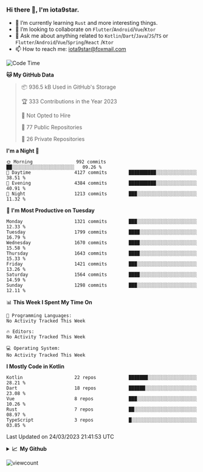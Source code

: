 ### Hi there 👋, I'm iota9star.

- 🌱 I’m currently learning `Rust` and more interesting things.
- 👯 I’m looking to collaborate on `Flutter`/`Android`/`Vue`/`Ktor`
- 💬 Ask me about anything related to `Kotlin`/`Dart`/`Java`/`JS`/`TS` or `Flutter`/`Android`/`Vue`/`Spring`/`React`
  /`Ktor`
- 📫 How to reach me: [iota9star@foxmail.com](iota9star@foxmail.com)



<!--START_SECTION:waka-->
![Code Time](http://img.shields.io/badge/Code%20Time-3%2C090%20hrs%2054%20mins-blue)

**🐱 My GitHub Data** 

> 📦 936.5 kB Used in GitHub's Storage 
 > 
> 🏆 333 Contributions in the Year 2023
 > 
> 🚫 Not Opted to Hire
 > 
> 📜 77 Public Repositories 
 > 
> 🔑 26 Private Repositories 
 > 
**I'm a Night 🦉** 

```text
🌞 Morning                992 commits         ██░░░░░░░░░░░░░░░░░░░░░░░   09.26 % 
🌆 Daytime                4127 commits        ██████████░░░░░░░░░░░░░░░   38.51 % 
🌃 Evening                4384 commits        ██████████░░░░░░░░░░░░░░░   40.91 % 
🌙 Night                  1213 commits        ███░░░░░░░░░░░░░░░░░░░░░░   11.32 % 
```
📅 **I'm Most Productive on Tuesday** 

```text
Monday                   1321 commits        ███░░░░░░░░░░░░░░░░░░░░░░   12.33 % 
Tuesday                  1799 commits        ████░░░░░░░░░░░░░░░░░░░░░   16.79 % 
Wednesday                1670 commits        ████░░░░░░░░░░░░░░░░░░░░░   15.58 % 
Thursday                 1643 commits        ████░░░░░░░░░░░░░░░░░░░░░   15.33 % 
Friday                   1421 commits        ███░░░░░░░░░░░░░░░░░░░░░░   13.26 % 
Saturday                 1564 commits        ████░░░░░░░░░░░░░░░░░░░░░   14.59 % 
Sunday                   1298 commits        ███░░░░░░░░░░░░░░░░░░░░░░   12.11 % 
```


📊 **This Week I Spent My Time On** 

```text
💬 Programming Languages: 
No Activity Tracked This Week

🔥 Editors: 
No Activity Tracked This Week

💻 Operating System: 
No Activity Tracked This Week
```

**I Mostly Code in Kotlin** 

```text
Kotlin                   22 repos            ███████░░░░░░░░░░░░░░░░░░   28.21 % 
Dart                     18 repos            ██████░░░░░░░░░░░░░░░░░░░   23.08 % 
Vue                      8 repos             ███░░░░░░░░░░░░░░░░░░░░░░   10.26 % 
Rust                     7 repos             ██░░░░░░░░░░░░░░░░░░░░░░░   08.97 % 
TypeScript               3 repos             █░░░░░░░░░░░░░░░░░░░░░░░░   03.85 % 
```




 Last Updated on 24/03/2023 21:41:53 UTC
<!--END_SECTION:waka-->

<details>
  <summary><b>📈&nbsp;&nbsp;My Github</b></summary>
  <br>
  <img src='https://github-profile-trophy.vercel.app/?username=iota9star'>
  <img src='https://bad-apple-github-readme.vercel.app/api?show_bg=1&username=iota9star&hide_title=true'>
  <img src='http://cr-skills-chart-widget.azurewebsites.net/api/api?username=iota9star'>
</details>


![viewcount](https://count.getloli.com/get/@iota9star?theme=rule34)

